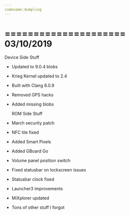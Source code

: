 ```yaml
---
codename:dumpling
---
```

=====================
    03/10/2019
=====================

  Device Side Stuff
* Updated to 9.0.4 blobs
* Krieg Kernel updated to 2.4
* Built with Clang 8.0.9
* Removed GPS hacks
* Added missing blobs

  ROM Side Stuff
* March security patch
* NFC tile fixed
* Added Smart Pixels
* Added GBoard Go
* Volume panel position switch
* Fixed statusbar on lockscreen issues
* Statusbar clock fixed
* Launcher3 improvements
* MiXplorer updated
* Tons of other stuff I forgot
